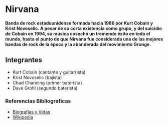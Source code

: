 # Nirvana

**Banda de rock estadounidense formada hacia 1986 por Kurt Cobain y Krist Novoselic. A pesar de su corta existencia como grupo, y del suicidio de Cobain en 1994, su música cosechó un tremendo éxito en todo el mundo, hasta el punto de que Nirvana fue considerada una de las mejores bandas de rock de la época y la abanderada del movimiento Grunge.**

## Integrantes

- Kurt Cobain (cantante y guitarrista)
- Krist Novoselic (bajista)
- Chad Channing (primer baterista)
- Dave Grohl (segundo baterista)

### Referencias Bibliograficas

- [Biografías y Vidas](https://www.biografiasyvidas.com/biografia/n/nirvana.htm)
- [Wikipedia](https://es.wikipedia.org/wiki/Nirvana_(banda))